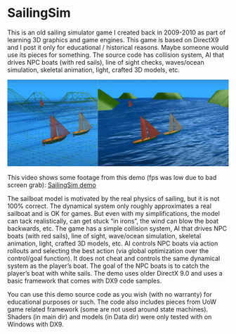 # SailingSim

This is an old sailing simulator game I created back in 2009-2010 as part of learning 3D graphics and game engines. This game is based on DirectX9 and I post it only for educational / historical reasons. Maybe someone would use its pieces for something. The source code has collision system, AI that drives NPC boats (with red sails), line of sight checks, waves/ocean simulation, skeletal animation, light, crafted 3D models, etc. 

![alt text](SailingSim_pic.jpg)

This video shows some footage from this demo (fps was low due to bad screen grab):
[SailingSim demo](https://youtu.be/endW2KwM4lI)

The sailboat model is motivated by the real physics of sailing, but it is not 100% correct. The dynamical system only roughly approximates a real sailboat and is OK for games. But even with my simplifications, the model can tack realistically, can get stuck “in irons”, the wind can blow the boat backwards, etc. The game has a simple collision system, AI that drives NPC boats (with red sails), line of sight, wave/ocean simulation, skeletal animation, light, crafted 3D models, etc. 
AI controls NPC boats via action rollouts and selecting the best action (via global optimization over the control/goal function). It does not cheat and controls the same dynamical system as the player’s boat. The goal of the NPC boats is to catch the player’s boat with white sails. The demo uses older DirectX 9.0 and uses a basic framework that comes with DX9 code samples.

You can use this demo source code as you wish (with no warranty) for educational purposes or such. The code also includes pieces from UoW game related framework (some are not used around state machines). Shaders (in main dir) and models (in Data dir) were only tested with on Windows with DX9.
